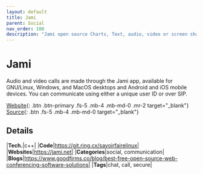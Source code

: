```yaml
---
layout: default
title: Jami
parent: Social
nav_order: 100
description: "Jami open source Charts, Text, audio, video or screen share"
---
```


# Jami

Audio and video calls are made through the Jami app, available for GNU/Linux, Windows, and MacOS desktops and Android
 and iOS mobile devices. You can communicate using either a unique user ID or over SIP.

[Website](https://jami.net/){: .btn .btn-primary .fs-5 .mb-4 .mb-md-0 .mr-2 target="_blank"} 
[Source](https://git.ring.cx/savoirfairelinux){: .btn .fs-5 .mb-4 .mb-md-0 target="_blank"}

## Details

|**Tech.**|c++|
|**Code**|https://git.ring.cx/savoirfairelinux|
|**Websites**|https://jami.net|
|**Categories**|social, communication|
|**Blogs**|https://www.goodfirms.co/blog/best-free-open-source-web-conferencing-software-solutions|
|**Tags**|chat, call, secure|

